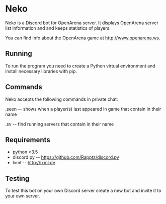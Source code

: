 Neko
====

Neko is a Discord bot for OpenArena server. It displays OpenArena server list
information and and keeps statistics of players.

You can find info about the OpenArena game at http://www.openarena.ws.

Running
-------

To run the program you need to create a Python virtual environment and install
necessary libraries with pip.

Commands
--------

Neko accepts the following commands in private chat:

.seen <str> -- shows when a player(s) last appeared in game that contain <str>
in their name

.sv <str> -- find running servers that contain <str> in their name


Requirements
------------

- python >3.5
- discord.py -- https://github.com/Rapptz/discord.py
- lxml -- http://lxml.de

Testing
-------

To test this bot on your own Discord server create a new bot and invite it to
your own server.
